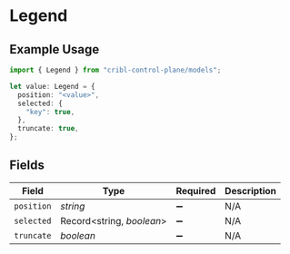 # Legend

## Example Usage

```typescript
import { Legend } from "cribl-control-plane/models";

let value: Legend = {
  position: "<value>",
  selected: {
    "key": true,
  },
  truncate: true,
};
```

## Fields

| Field                     | Type                      | Required                  | Description               |
| ------------------------- | ------------------------- | ------------------------- | ------------------------- |
| `position`                | *string*                  | :heavy_minus_sign:        | N/A                       |
| `selected`                | Record<string, *boolean*> | :heavy_minus_sign:        | N/A                       |
| `truncate`                | *boolean*                 | :heavy_minus_sign:        | N/A                       |